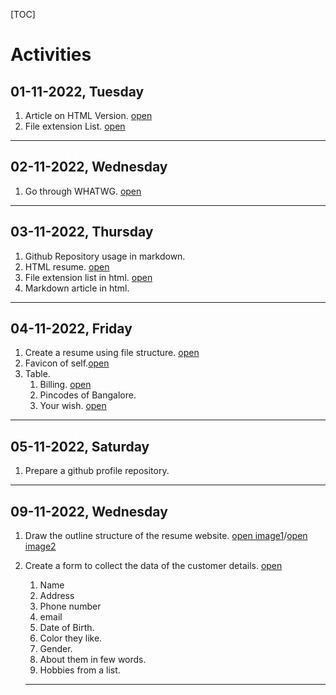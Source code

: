 [TOC]

# Activities

## 01-11-2022, Tuesday

1. Article on HTML Version. [open](./Nov/01-11-22-tue/Html_versions.md)
2. File extension List. [open](./Nov/01-11-22-tue/File%20Extensions.md)

---

## 02-11-2022, Wednesday

1. Go through WHATWG. [open](./Nov/02-11-22-wed/whatwg.md)

---

## 03-11-2022, Thursday

1. Github Repository usage in markdown.
2. HTML resume. [open](./Nov/03-11-22-thu/Resume.html)
3. File extension list in html. [open](./Nov/03-11-22-thu/File_Extension_List.html)
4. Markdown article in html.


---

## 04-11-2022, Friday

1. Create a resume using file structure. [open](./Nov/04-11-22-fri/Resume.html)
2. Favicon of self.[open](./Nov/04-11-22-fri/Favicon.html)
3. Table.
   1. Billing. [open](./Nov/04-11-22-fri/Billing.html)
   2. Pincodes of Bangalore.
   3. Your wish. [open](./Nov/04-11-22-fri/Your_Self.md)

---

## 05-11-2022, Saturday

1. Prepare a github profile repository.

---

## 09-11-2022, Wednesday

1. Draw the outline structure of the resume website. [open image1](./Nov/09-11-22-wed/Resume_Outline1.jpg)/[open image2](./Nov/09-11-22-wed/Resume_Outline2.jpg)
2. Create a form to collect the data of the customer details. [open](./Nov/09-11-22-wed/Customer_Details.html)
   1. Name
   2. Address
   3. Phone number
   4. email
   5. Date of Birth.
   6. Color they like.
   7. Gender.
   8. About them in few words.
   9. Hobbies from a list.

   ---